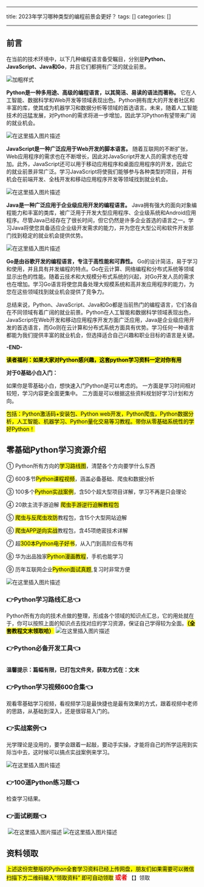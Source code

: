 
--- 
title:  2023年学习哪种类型的编程前景会更好？ 
tags: []
categories: [] 

---
## 前言

在当前的技术环境中，以下几种编程语言备受瞩目，分别是**Python、JavaScript、Java和Go**，并且它们都拥有广泛的就业前景。

<img src="https://img-blog.csdnimg.cn/4b8b5022add44f0c97e43ca2214e3044.png#pic_center" alt="加粗样式">

**Python是一种多用途、高级的编程语言，以其简洁、易读的语法而著称。** 它在人工智能、数据科学和Web开发等领域表现出色。Python拥有庞大的开发者社区和丰富的库，使其成为机器学习和数据分析等领域的首选语言。未来，随着人工智能技术的迅猛发展，对Python的需求将进一步增加，因此学习Python有望带来广阔的就业机会。

<img src="https://img-blog.csdnimg.cn/79e593a7d21c4acebff327cf71100d4b.png#pic_center" alt="在这里插入图片描述">

**JavaScript是一种广泛应用于Web开发的脚本语言。** 随着互联网的不断扩张，Web应用程序的需求也在不断增长，因此对JavaScript开发人员的需求也在增加。此外，JavaScript还可以用于移动应用程序和桌面应用程序的开发，因此它的就业前景非常广泛。学习JavaScript将使我们能够参与各种类型的项目，并有机会在前端开发、全栈开发和移动应用程序开发等领域找到就业机会。

<img src="https://img-blog.csdnimg.cn/d81be8b41bdc4d138eb34cee82ed5ea0.png#pic_center" alt="在这里插入图片描述">

**Java是一种广泛应用于企业级应用开发的编程语言。** Java拥有强大的面向对象编程能力和丰富的类库，被广泛用于开发大型应用程序、企业级系统和Android应用程序。尽管Java已经存在了很长时间，但它仍然是许多企业首选的语言之一。学习Java将使您具备适应企业级开发需求的能力，并为您在大型公司和软件开发部门找到稳定的就业机会提供优势。

<img src="https://img-blog.csdnimg.cn/67a01ec4095441488d7cf2b88fc2c37b.png#pic_center" alt="在这里插入图片描述">

**Go是由谷歌开发的编程语言，专注于高性能和可靠性。** Go的设计简洁，易于学习和使用，并且具有并发编程的特点。Go在云计算、网络编程和分布式系统等领域显示出色的性能。随着云技术和大规模分布式系统的兴起，对Go开发人员的需求也在增加。学习Go语言将使您具备处理大规模系统和高并发应用程序的能力，为您在这些领域找到就业机会提供了竞争力。

总结来说，Python、JavaScript、Java和Go都是当前热门的编程语言，它们各自在不同领域有着广阔的就业前景。Python在人工智能和数据科学领域表现出色，JavaScript在Web开发和移动应用程序开发方面广泛应用，Java是企业级应用开发的首选语言，而Go则在云计算和分布式系统方面具有优势。学习任何一种语言都能为我们提供丰富的就业机会，但选择适合自己兴趣和职业目标的语言是关键。

**-END-**

<mark>**读者福利：如果大家对Python感兴趣，这套python学习资料一定对你有用**</mark>

**对于0基础小白入门：**

>  
 如果你是零基础小白，想快速入门Python是可以考虑的。 
 一方面是学习时间相对较短，学习内容更全面更集中。 二方面是可以根据这些资料规划好学习计划和方向。 


<mark>包括：Python激活码+安装包、Python web开发，Python爬虫，Python数据分析，人工智能、机器学习、Python量化交易等习教程。带你从零基础系统性的学好Python！</mark>

## 零基础Python学习资源介绍

① Python所有方向的<mark>学习路线图</mark>，清楚各个方向要学什么东西

② 600多节<mark>Python课程视频</mark>，涵盖必备基础、爬虫和数据分析

③ 100多个<mark>Python实战案例</mark>，含50个超大型项目详解，学习不再是只会理论

④ 20款主流手游迫解 <mark>爬虫手游逆行迫解教程包</mark>

⑤ <mark>爬虫与反爬虫攻防</mark>教程包，含15个大型网站迫解

⑥ <mark>爬虫APP逆向实战</mark>教程包，含45项绝密技术详解

⑦ 超<mark>300本Python电子好书</mark>，从入门到高阶应有尽有

⑧ 华为出品独家<mark>Python漫画教程</mark>，手机也能学习

⑨ 历年互联网企业<mark>Python面试真题</mark>,复习时非常方便

<img src="https://img-blog.csdnimg.cn/7c1055f9bb6e41af9262556bdf20e084.png#pic_center" alt="在这里插入图片描述">

### 👉Python学习路线汇总👈

Python所有方向的技术点做的整理，形成各个领域的知识点汇总，它的用处就在于，你可以按照上面的知识点去找对应的学习资源，保证自己学得较为全面。<mark>**（全套教程文末领取哈）**</mark> <img src="https://img-blog.csdnimg.cn/9f969354b48f4e3ab0253e89203deca2.png#pic_center" alt="在这里插入图片描述">

### 👉Python必备开发工具👈

<img src="https://img-blog.csdnimg.cn/img_convert/6be280b059df8debff4a4b52d6a6ad1f.png#pic_center" alt="">

**温馨提示：篇幅有限，已打包文件夹，获取方式在：文末**

### 👉Python学习视频600合集👈

观看零基础学习视频，看视频学习是最快捷也是最有效果的方式，跟着视频中老师的思路，从基础到深入，还是很容易入门的。 <img src="https://img-blog.csdnimg.cn/img_convert/f2a1e9c7368b6ac7d169ab4147b537f4.png#pic_center" alt="">

### 👉实战案例👈

光学理论是没用的，要学会跟着一起敲，要动手实操，才能将自己的所学运用到实际当中去，这时候可以搞点实战案例来学习。

<img src="https://img-blog.csdnimg.cn/6cf364e7eeb64b0da07021bce5a59ec6.png#pic_center" alt="在这里插入图片描述">

### 👉100道Python练习题👈

检查学习结果。<img src="https://img-blog.csdnimg.cn/img_convert/15bc30b75e1de8c9fa2daab3742d4430.png#pic_center" alt="">

### 👉面试刷题👈

<img src="https://img-blog.csdnimg.cn/img_convert/99f6475fb1237ba21e45d55c67bf83f4.png#pic_center" alt="">

<img src="https://img-blog.csdnimg.cn/3360d1bcb588491dac483ff4c30fb05c.png#pic_center" alt="在这里插入图片描述">

<img src="https://img-blog.csdnimg.cn/49fe592a1ae644c2822a1b4a850724cd.png#pic_center" alt="在这里插入图片描述">

## 资料领取

<mark>上述这份完整版的Python全套学习资料已经上传网盘，朋友们如果需要可以微信扫描下方二维码输入“领取资料” 即可自动领取</mark> <font color="red" size="3"> **或者**</font> 【】领取
